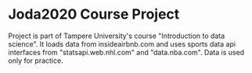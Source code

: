 # Joda2020 Course Project

Project is part of Tampere University's course "Introduction to data science". It loads data from insideairbnb.com and uses sports data api interfaces from "statsapi.web.nhl.com" and "data.nba.com". Data is used only for practice.
